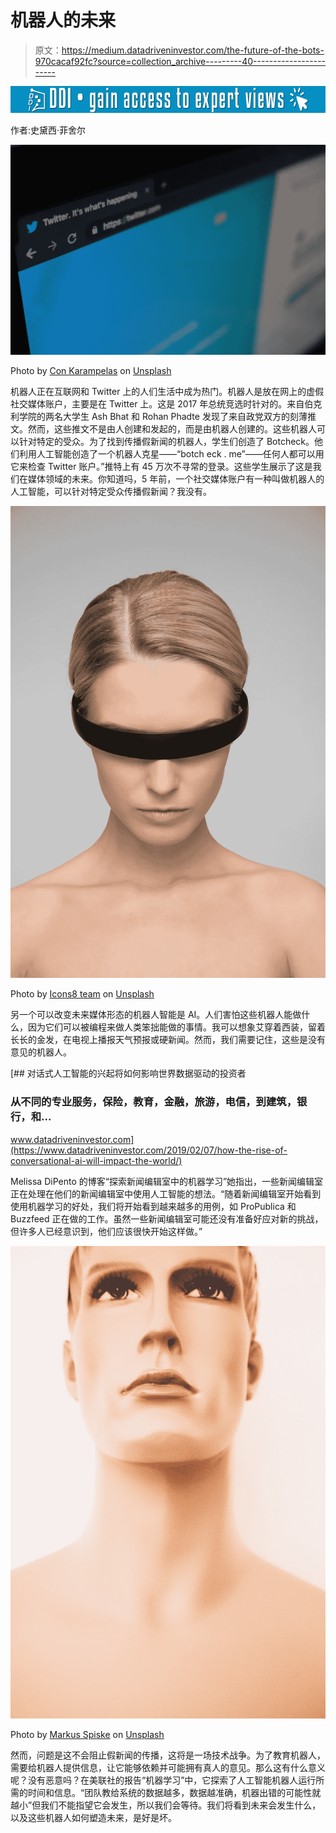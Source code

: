# 机器人的未来

> 原文：<https://medium.datadriveninvestor.com/the-future-of-the-bots-970cacaf92fc?source=collection_archive---------40----------------------->

[![](img/86a7b6908f5fad5184e7d2c8dd52a16c.png)](http://www.track.datadriveninvestor.com/1B9E)

作者:史黛西·菲舍尔

![](img/8990064b12c2542a93356dcb7ed0e2c9.png)

Photo by [Con Karampelas](https://unsplash.com/photos/gHrEvF7Ugb4?utm_source=unsplash&utm_medium=referral&utm_content=creditCopyText) on [Unsplash](https://unsplash.com/search/photos/twitter?utm_source=unsplash&utm_medium=referral&utm_content=creditCopyText)

机器人正在互联网和 Twitter 上的人们生活中成为热门。机器人是放在网上的虚假社交媒体账户，主要是在 Twitter 上。这是 2017 年总统竞选时针对的。来自伯克利学院的两名大学生 Ash Bhat 和 Rohan Phadte 发现了来自政党双方的刻薄推文。然而，这些推文不是由人创建和发起的，而是由机器人创建的。这些机器人可以针对特定的受众。为了找到传播假新闻的机器人，学生们创造了 Botcheck。他们利用人工智能创造了一个机器人克星——“botch eck . me”——任何人都可以用它来检查 Twitter 账户。”推特上有 45 万次不寻常的登录。这些学生展示了这是我们在媒体领域的未来。你知道吗，5 年前，一个社交媒体账户有一种叫做机器人的人工智能，可以针对特定受众传播假新闻？我没有。

![](img/e9feecd9d88e829fd1d4d738dd98273d.png)

Photo by [Icons8 team](https://unsplash.com/photos/3ItLsIWweFQ?utm_source=unsplash&utm_medium=referral&utm_content=creditCopyText) on [Unsplash](https://unsplash.com/search/photos/ai?utm_source=unsplash&utm_medium=referral&utm_content=creditCopyText)

另一个可以改变未来媒体形态的机器人智能是 AI。人们害怕这些机器人能做什么，因为它们可以被编程来做人类笨拙能做的事情。我可以想象艾穿着西装，留着长长的金发，在电视上播报天气预报或硬新闻。然而，我们需要记住，这些是没有意见的机器人。

[](https://www.datadriveninvestor.com/2019/02/07/how-the-rise-of-conversational-ai-will-impact-the-world/) [## 对话式人工智能的兴起将如何影响世界数据驱动的投资者

### 从不同的专业服务，保险，教育，金融，旅游，电信，到建筑，银行，和…

www.datadriveninvestor.com](https://www.datadriveninvestor.com/2019/02/07/how-the-rise-of-conversational-ai-will-impact-the-world/) 

Melissa DiPento 的博客“探索新闻编辑室中的机器学习”她指出，一些新闻编辑室正在处理在他们的新闻编辑室中使用人工智能的想法。“随着新闻编辑室开始看到使用机器学习的好处，我们将开始看到越来越多的用例，如 ProPublica 和 Buzzfeed 正在做的工作。虽然一些新闻编辑室可能还没有准备好应对新的挑战，但许多人已经意识到，他们应该很快开始这样做。”

![](img/709d8eae7e7950105dbe6e3619d88aa0.png)

Photo by [Markus Spiske](https://unsplash.com/photos/irIPV5U6mFs?utm_source=unsplash&utm_medium=referral&utm_content=creditCopyText) on [Unsplash](https://unsplash.com/search/photos/bots?utm_source=unsplash&utm_medium=referral&utm_content=creditCopyText)

然而，问题是这不会阻止假新闻的传播，这将是一场技术战争。为了教育机器人，需要给机器人提供信息，让它能够依赖并可能拥有真人的意见。那么这有什么意义呢？没有恶意吗？在美联社的报告“机器学习”中，它探索了人工智能机器人运行所需的时间和信息。“团队教给系统的数据越多，数据越准确，机器出错的可能性就越小”但我们不能指望它会发生，所以我们会等待。我们将看到未来会发生什么，以及这些机器人如何塑造未来，是好是坏。